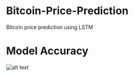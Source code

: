 # Bitcoin-Price-Prediction
Bitcoin price prediction using LSTM

# Model Accuracy
![alt text](https://github.com/syedmurtazazaidi/Bitcoin-Price-Prediction/blob/main/BitcoinModelAccuracy.PNG)
